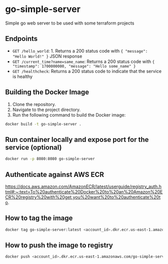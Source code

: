 # go-simple-server
Simple go web server to be used with some terraform projects

## Endpoints

- `GET /hello_world`: 1. Returns a 200 status code with `{ "message": "Hello World!" }` JSON response
- `GET /current_time?name=same_name`: Returns a 200 status code with `{ "timestamp": 1700000000, "message": "Hello some_name" }`
- `GET /healthcheck`: Returns a 200 status code to indicate that the service is healthy

## Building the Docker Image

1. Clone the repository.
2. Navigate to the project directory.
3. Run the following command to build the Docker image:

```sh
docker build -t go-simple-server .
```

## Run container locally and expose port for the service (optional)
```sh
docker run -p 8080:8080 go-simple-server
```

## Authenticate against AWS ECR
https://docs.aws.amazon.com/AmazonECR/latest/userguide/registry_auth.html#:~:text=To%20authenticate%20Docker%20to%20an%20Amazon%20ECR%20registry%20with%20get,you%20want%20to%20authenticate%20to.

## How to tag the image
```sh
docker tag go-simple-server:latest <account_id>.dkr.ecr.us-east-1.amazonaws.com/go-simple-server:latest
```

## How to push the image to registry
```sh
docker push <account_id>.dkr.ecr.us-east-1.amazonaws.com/go-simple-server:latest
```

